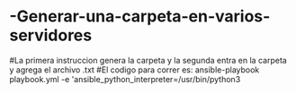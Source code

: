 # -Generar-una-carpeta-en-varios-servidores

#La primera instruccion genera la carpeta y la segunda entra en la carpeta y agrega el archivo .txt
#El codigo para correr es:
ansible-playbook playbook.yml -e 'ansible_python_interpreter=/usr/bin/python3
